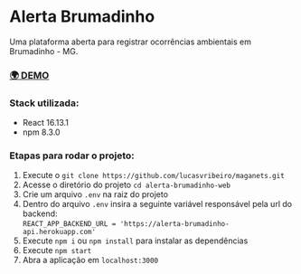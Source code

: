 # Alerta Brumadinho

Uma plataforma aberta para registrar ocorrências ambientais em Brumadinho - MG.

### [🌍 DEMO](https://alertabrumadinho.netlify.app/)

### Stack utilizada:

- React 16.13.1
- npm 8.3.0

### Etapas para rodar o projeto:

1. Execute o `git clone https://github.com/lucasvribeiro/maganets.git`
2. Acesse o diretório do projeto `cd alerta-brumadinho-web`
3. Crie um arquivo `.env` na raiz do projeto
4. Dentro do arquivo `.env` insira a seguinte variável responsável pela url do backend: <br />`REACT_APP_BACKEND_URL = 'https://alerta-brumadinho-api.herokuapp.com'`
5. Execute `npm i` ou `npm install` para instalar as dependências
6. Execute `npm start`
7. Abra a aplicação em `localhost:3000`
